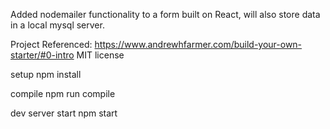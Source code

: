 Added nodemailer functionality to a form built on React, will also store data in a local mysql server.

Project
Referenced:
https://www.andrewhfarmer.com/build-your-own-starter/#0-intro
MIT license

setup
npm install

compile
npm run compile

dev server start
npm start
